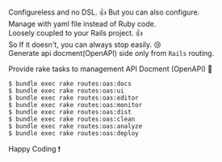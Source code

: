 Configureless and no DSL. 👍 But you can also configure.  
Manage with yaml file instead of Ruby code.  
Loosely coupled to your Rails project. 👍  
So If it doesn't, you can always stop easily. 😢  
Generate api docment(OpenAPI) side only from `Rails` routing.  
  
Provide rake tasks to management API Docment (OpenAPI) 🎉  
  

    $ bundle exec rake routes:oas:docs
    $ bundle exec rake routes:oas:ui
    $ bundle exec rake routes:oas:editor
    $ bundle exec rake routes:oas:monitor
    $ bundle exec rake routes:oas:dist
    $ bundle exec rake routes:oas:clean
    $ bundle exec rake routes:oas:analyze
    $ bundle exec rake routes:oas:deploy

  
Happy Coding ❗️
